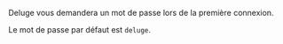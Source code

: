 Deluge vous demandera un mot de passe lors de la première connexion.

Le mot de passe par défaut est `deluge`.
